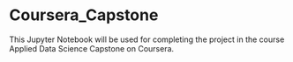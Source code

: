 # Coursera_Capstone
This Jupyter Notebook will be used for completing the project in the course Applied Data Science Capstone on Coursera.
